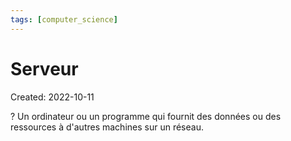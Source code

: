 ```yaml
---
tags: [computer_science] 
---
```

# Serveur
Created: 2022-10-11

?
Un ordinateur ou un programme qui fournit des données ou des ressources à d'autres machines sur un réseau.